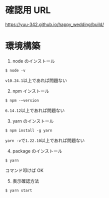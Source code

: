 # 確認用 URL

https://yuu-342.github.io/happy_wedding/build/

# 環境構築

1. node のインストール

```
$ node -v
```

`v10.24.1`以上であれば問題ない

2. npm インストール

```
$ npm -–version
```

`6.14.12`以上であれば問題ない

3. yarn のインストール

```
$ npm install -g yarn
```

`yarn -v`で`1.22.10`以上であれば問題ない

4. package のインストール

```
$ yarn
```

コマンド叩けば OK

5. 表示確認方法

```
$ yarn start
```
